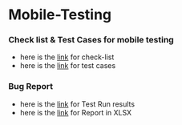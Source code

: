 # Mobile-Testing
### Check list & Test Cases for mobile testing
- here is the [link](https://docs.google.com/spreadsheets/d/1m5zTCBBhTQdOh9BdX5FD0YJZwVvgXewd/edit?usp=sharing&ouid=115054486416222020297&rtpof=true&sd=true) for check-list
- here is the [link](https://github.com/BaizhumartovIlyas/Mobile-Testing/blob/main/Ilyas%20Baizhumartov%20-%20Mobile%20Testing.pdf) for test cases
### Bug Report 
- here is the [link](https://github.com/BaizhumartovIlyas/Mobile-Testing/blob/main/Test%20run%20-%20Ilyas%20Baizhumartov.pdf) for Test Run results
- here is the [link](https://github.com/BaizhumartovIlyas/Mobile-Testing/commit/f8e23636d9bd82fa5f7bc7a12784f18e8f62f31f) for Report in XLSX
